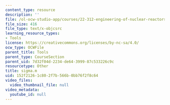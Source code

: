 ```yaml
---
content_type: resource
description: ''
file: /ol-ocw-studio-app/courses/22-312-engineering-of-nuclear-reactors-fall-2015/152f21261c802f7b566b0bb76f2f8c64_sigma.m
file_size: 416
file_type: text/x-objcsrc
learning_resource_types:
- Tools
license: https://creativecommons.org/licenses/by-nc-sa/4.0/
ocw_type: OCWFile
parent_title: Tools
parent_type: CourseSection
parent_uid: 7d32f04d-2234-de64-3999-87c533226c9c
resourcetype: Other
title: sigma.m
uid: 152f2126-1c80-2f7b-566b-0bb76f2f8c64
video_files:
  video_thumbnail_file: null
video_metadata:
  youtube_id: null
---
```

